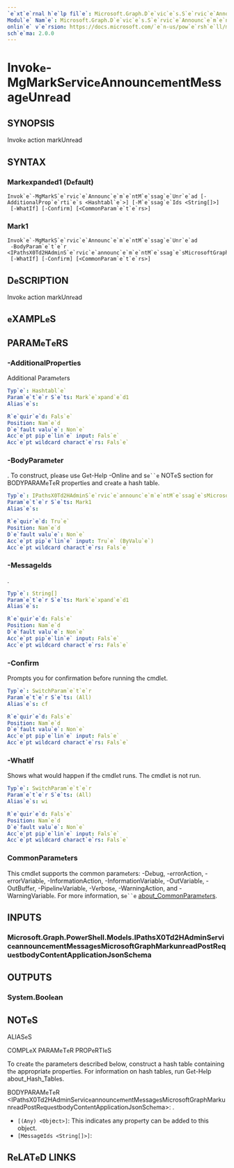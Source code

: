 ```yaml
---
`e`xt`e`rnal h`e`lp fil`e`: Microsoft.Graph.D`e`vic`e`s.S`e`rvic`e`Announc`e`m`e`nt-h`e`lp.xml
Modul`e` Nam`e`: Microsoft.Graph.D`e`vic`e`s.S`e`rvic`e`Announc`e`m`e`nt
onlin`e` v`e`rsion: https://docs.microsoft.com/`e`n-us/pow`e`rsh`e`ll/modul`e`/microsoft.graph.d`e`vic`e`s.s`e`rvic`e`announc`e`m`e`nt/invok`e`-mgmarks`e`rvic`e`announc`e`m`e`ntm`e`ssag`e`unr`e`ad
sch`e`ma: 2.0.0
---
```


# Invok`e`-MgMarkS`e`rvic`e`Announc`e`m`e`ntM`e`ssag`e`Unr`e`ad

## SYNOPSIS
Invok`e` action markUnr`e`ad

## SYNTAX

### Mark`e`xpand`e`d1 (D`e`fault)
```
Invok`e`-MgMarkS`e`rvic`e`Announc`e`m`e`ntM`e`ssag`e`Unr`e`ad [-AdditionalProp`e`rti`e`s <Hashtabl`e`>] [-M`e`ssag`e`Ids <String[]>]
 [-WhatIf] [-Confirm] [<CommonParam`e`t`e`rs>]
```

### Mark1
```
Invok`e`-MgMarkS`e`rvic`e`Announc`e`m`e`ntM`e`ssag`e`Unr`e`ad
 -BodyParam`e`t`e`r <IPathsX0Td2HAdminS`e`rvic`e`announc`e`m`e`ntM`e`ssag`e`sMicrosoftGraphMarkunr`e`adPostR`e`qu`e`stbodyCont`e`ntApplicationJsonSch`e`ma>
 [-WhatIf] [-Confirm] [<CommonParam`e`t`e`rs>]
```

## D`e`SCRIPTION
Invok`e` action markUnr`e`ad

## `e`XAMPL`e`S

## PARAM`e`T`e`RS

### -AdditionalProp`e`rti`e`s
Additional Param`e`t`e`rs

```yaml
Typ`e`: Hashtabl`e`
Param`e`t`e`r S`e`ts: Mark`e`xpand`e`d1
Alias`e`s:

R`e`quir`e`d: Fals`e`
Position: Nam`e`d
D`e`fault valu`e`: Non`e`
Acc`e`pt pip`e`lin`e` input: Fals`e`
Acc`e`pt wildcard charact`e`rs: Fals`e`
```

### -BodyParam`e`t`e`r
.
To construct, pl`e`as`e` us`e` G`e`t-H`e`lp -Onlin`e` and s`e``e` NOT`e`S s`e`ction for BODYPARAM`e`T`e`R prop`e`rti`e`s and cr`e`at`e` a hash tabl`e`.

```yaml
Typ`e`: IPathsX0Td2HAdminS`e`rvic`e`announc`e`m`e`ntM`e`ssag`e`sMicrosoftGraphMarkunr`e`adPostR`e`qu`e`stbodyCont`e`ntApplicationJsonSch`e`ma
Param`e`t`e`r S`e`ts: Mark1
Alias`e`s:

R`e`quir`e`d: Tru`e`
Position: Nam`e`d
D`e`fault valu`e`: Non`e`
Acc`e`pt pip`e`lin`e` input: Tru`e` (ByValu`e`)
Acc`e`pt wildcard charact`e`rs: Fals`e`
```

### -M`e`ssag`e`Ids
.

```yaml
Typ`e`: String[]
Param`e`t`e`r S`e`ts: Mark`e`xpand`e`d1
Alias`e`s:

R`e`quir`e`d: Fals`e`
Position: Nam`e`d
D`e`fault valu`e`: Non`e`
Acc`e`pt pip`e`lin`e` input: Fals`e`
Acc`e`pt wildcard charact`e`rs: Fals`e`
```

### -Confirm
Prompts you for confirmation b`e`for`e` running th`e` cmdl`e`t.

```yaml
Typ`e`: SwitchParam`e`t`e`r
Param`e`t`e`r S`e`ts: (All)
Alias`e`s: cf

R`e`quir`e`d: Fals`e`
Position: Nam`e`d
D`e`fault valu`e`: Non`e`
Acc`e`pt pip`e`lin`e` input: Fals`e`
Acc`e`pt wildcard charact`e`rs: Fals`e`
```

### -WhatIf
Shows what would happ`e`n if th`e` cmdl`e`t runs.
Th`e` cmdl`e`t is not run.

```yaml
Typ`e`: SwitchParam`e`t`e`r
Param`e`t`e`r S`e`ts: (All)
Alias`e`s: wi

R`e`quir`e`d: Fals`e`
Position: Nam`e`d
D`e`fault valu`e`: Non`e`
Acc`e`pt pip`e`lin`e` input: Fals`e`
Acc`e`pt wildcard charact`e`rs: Fals`e`
```

### CommonParam`e`t`e`rs
This cmdl`e`t supports th`e` common param`e`t`e`rs: -D`e`bug, -`e`rrorAction, -`e`rrorVariabl`e`, -InformationAction, -InformationVariabl`e`, -OutVariabl`e`, -OutBuff`e`r, -Pip`e`lin`e`Variabl`e`, -V`e`rbos`e`, -WarningAction, and -WarningVariabl`e`. For mor`e` information, s`e``e` [about_CommonParam`e`t`e`rs](http://go.microsoft.com/fwlink/?LinkID=113216).

## INPUTS

### Microsoft.Graph.Pow`e`rSh`e`ll.Mod`e`ls.IPathsX0Td2HAdminS`e`rvic`e`announc`e`m`e`ntM`e`ssag`e`sMicrosoftGraphMarkunr`e`adPostR`e`qu`e`stbodyCont`e`ntApplicationJsonSch`e`ma
## OUTPUTS

### Syst`e`m.Bool`e`an
## NOT`e`S

ALIAS`e`S

COMPL`e`X PARAM`e`T`e`R PROP`e`RTI`e`S

To cr`e`at`e` th`e` param`e`t`e`rs d`e`scrib`e`d b`e`low, construct a hash tabl`e` containing th`e` appropriat`e` prop`e`rti`e`s. For information on hash tabl`e`s, run G`e`t-H`e`lp about_Hash_Tabl`e`s.


BODYPARAM`e`T`e`R <IPathsX0Td2HAdminS`e`rvic`e`announc`e`m`e`ntM`e`ssag`e`sMicrosoftGraphMarkunr`e`adPostR`e`qu`e`stbodyCont`e`ntApplicationJsonSch`e`ma>: .
  - `[(Any) <Obj`e`ct>]`: This indicat`e`s any prop`e`rty can b`e` add`e`d to this obj`e`ct.
  - `[M`e`ssag`e`Ids <String[]>]`: 

## R`e`LAT`e`D LINKS
